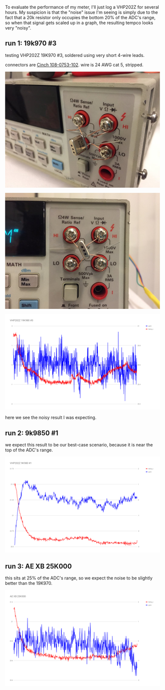 To evaluate the performance of my meter, I'll just log a VHP202Z for several hours.  My suspicion is that the "noise" issue I'm seeing is simply due to the fact that a 20k resistor only occupies the bottom 20% of the ADC's range, so when that signal gets scaled up in a graph, the resulting tempco looks very "noisy".

## run 1: 19k970 #3

testing VHP202Z 19K970 #3, soldered using very short 4-wire leads. 

connectors are [Cinch 108-0753-102](https://www.digikey.com/product-detail/en/cinch-connectivity-solutions-johnson/108-0753-102/J10108-ND/565813).  wire is 24 AWG cat 5, stripped.

![](IMG_2289.JPG)

![](IMG_2290.JPG)

![](run1-19k970-3/chart.png)

here we see the noisy result I was expecting.

## run 2: 9k9850 #1

we expect this result to be our best-case scenario, because it is near the top of the ADC's range.

![](run2-9k9850-1/chart.png)

## run 3: AE XB 25K000

this sits at 25% of the ADC's range, so we expect the noise to be slightly better than the 19K970.

![](run3-ae-xb-25k000/chart.png)
